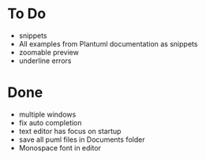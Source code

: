 # To Do

* snippets
* All examples from Plantuml documentation as snippets
* zoomable preview
* underline errors

# Done

* multiple windows
* fix auto completion
* text editor has focus on startup
* save all puml files in Documents folder
* Monospace font in editor
